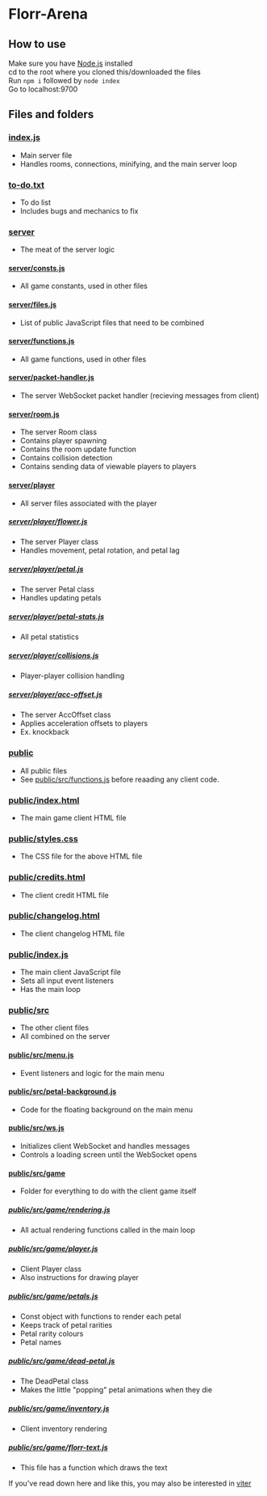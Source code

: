 # Florr-Arena

## How to use  
Make sure you have [Node.js](https://nodejs.org/en/download/) installed  
cd to the root where you cloned this/downloaded the files  
Run `npm i` followed by `node index`  
Go to localhost:9700   

## Files and folders

### [index.js](/index.js)

* Main server file
* Handles rooms, connections, minifying, and the main server loop

### [to-do.txt](/to-do.txt)

* To do list
* Includes bugs and mechanics to fix

### [server](/server)

* The meat of the server logic

#### [server/consts.js](/server/consts.js)

* All game constants, used in other files

#### [server/files.js](/server/files.js)

* List of public JavaScript files that need to be combined

#### [server/functions.js](/server/functions.js)

* All game functions, used in other files

#### [server/packet-handler.js](/server/packet-handler.js)

* The server WebSocket packet handler (recieving messages from client)

#### [server/room.js](/server/room.js)

* The server Room class
* Contains player spawning
* Contains the room update function
* Contains collision detection
* Contains sending data of viewable players to players

#### [server/player](/server/player)

* All server files associated with the player

##### [server/player/flower.js](/server/player/flower.js)

* The server Player class
* Handles movement, petal rotation, and petal lag

##### [server/player/petal.js](/server/player/petal.js)

* The server Petal class
* Handles updating petals

##### [server/player/petal-stats.js](/server/player/petal-stats.js)

* All petal statistics

##### [server/player/collisions.js](/server/player/collisions.js)

* Player-player collision handling

##### [server/player/acc-offset.js](/server/player/acc-offset.js)

* The server AccOffset class
* Applies acceleration offsets to players
* Ex. knockback

### [public](/public)

* All public files
* See [public/src/functions.js](/public/src/functions.js) before reaading any client code.

### [public/index.html](/public/index.html)

* The main game client HTML file

### [public/styles.css](/public/styles.css)

* The CSS file for the above HTML file

### [public/credits.html](/public/credits.html)

* The client credit HTML file

### [public/changelog.html](/public/changelog.html)

* The client changelog HTML file

### [public/index.js](/public/index.js)

* The main client JavaScript file
* Sets all input event listeners
* Has the main loop

### [public/src](/public/src)

* The other client files
* All combined on the server

#### [public/src/menu.js](/public/src/menu.js)

* Event listeners and logic for the main menu

#### [public/src/petal-background.js](/public/src/petal-background.js)

* Code for the floating background on the main menu

#### [public/src/ws.js](/public/src/ws.js)

* Initializes client WebSocket and handles messages
* Controls a loading screen until the WebSocket opens

#### [public/src/game](/public/src/game)

* Folder for everything to do with the client game itself

##### [public/src/game/rendering.js](/public/src/game/rendering.js)

* All actual rendering functions called in the main loop

##### [public/src/game/player.js](/public/src/game/player.js)

* Client Player class
* Also instructions for drawing player

##### [public/src/game/petals.js](/public/src/game/petals.js)

* Const object with functions to render each petal
* Keeps track of petal rarities
* Petal rarity colours
* Petal names

##### [public/src/game/dead-petal.js](/public/src/game/dead-petal.js)

* The DeadPetal class
* Makes the little "popping" petal animations when they die

##### [public/src/game/inventory.js](/public/src/game/inventory.js)

* Client inventory rendering

##### [public/src/game/florr-text.js](/public/src/game/florr-text.js)

* This file has a function which draws the text

If you've read down here and like this, you may also be interested in [viter](https://github.com/FeeshDev/viter)
